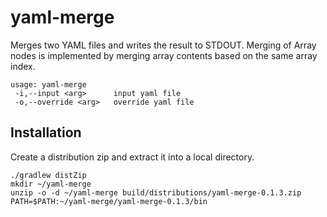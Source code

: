 # yaml-merge

Merges two YAML files and writes the result to STDOUT. Merging of Array nodes is implemented by merging array contents based on the same array index.

```
usage: yaml-merge
 -i,--input <arg>      input yaml file
 -o,--override <arg>   override yaml file
```

## Installation

Create a distribution zip and extract it into a local directory.

```
./gradlew distZip
mkdir ~/yaml-merge
unzip -o -d ~/yaml-merge build/distributions/yaml-merge-0.1.3.zip
PATH=$PATH:~/yaml-merge/yaml-merge-0.1.3/bin
```


